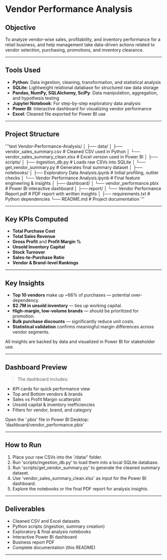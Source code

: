 # Vendor Performance Analysis

## Objective

To analyze vendor-wise sales, profitability, and inventory performance for a retail business, and help management take data-driven actions related to vendor selection, purchasing, promotions, and inventory clearance.

---

## Tools Used

- **Python**: Data ingestion, cleaning, transformation, and statistical analysis
- **SQLite**: Lightweight relational database for structured raw data storage
- **Pandas, NumPy, SQLAlchemy, SciPy**: Data manipulation, aggregation, and hypothesis testing
- **Jupyter Notebook**: For step-by-step exploratory data analysis
- **Power BI**: Interactive dashboard for visualizing vendor performance
- **Excel**: Cleaned file exported for Power BI use

---

## Project Structure

'''text
Vendor-Performance-Analysis/
│
├── data/
│   ├── vendor_sales_summary.csv             # Cleaned CSV used in Python
│   └── vendor_sales_summary_clean.xlsx      # Excel version used in Power BI
│
├── scripts/
│   ├── ingestion_db.py                      # Loads raw CSVs into SQLite
│   └── get_vendor_summary.py                # Generates final summary dataset
│
├── notebooks/
│   ├── Exploratory Data Analysis.ipynb      # Initial profiling, outlier checks
│   └── Vendor Performance Analysis.ipynb    # Final feature engineering & insights
│
├── dashboard/
│   └── vendor_performance.pbix              # Power BI interactive dashboard
│
├── report/
│   └── Vendor Performance Report.pdf        # PDF report with written insights
│
├── requirements.txt                         # Python dependencies
└── README.md                                # Project documentation
'''

---

## Key KPIs Computed

- **Total Purchase Cost**
- **Total Sales Revenue**
- **Gross Profit** and **Profit Margin %**
- **Unsold Inventory Capital**
- **Stock Turnover**
- **Sales-to-Purchase Ratio**
- **Vendor & Brand-level Rankings**

---

## Key Insights

- **Top 10 vendors** make up ~66% of purchases — potential over-dependency.
- **$2.7M in unsold inventory** — ties up working capital.
- **High-margin, low-volume brands** — should be prioritized for promotion.
- **Bulk purchase discounts** — significantly reduce unit costs.
- **Statistical validation** confirms meaningful margin differences across vendor segments.

All insights are backed by data and visualized in Power BI for stakeholder use.

---

## Dashboard Preview

> The dashboard includes:
- KPI cards for quick performance view
- Top and Bottom vendors & brands
- Sales vs Profit Margin scatterplot
- Unsold capital & inventory inefficiencies
- Filters for vendor, brand, and category

Open the '.pbix' file in Power BI Desktop:  
'dashboard/vendor_performance.pbix'

---

## How to Run

1. Place your raw CSVs into the '/data/' folder.
2. Run 'scripts/ingestion_db.py' to load them into a local SQLite database.
3. Run 'scripts/get_vendor_summary.py' to generate the cleaned summary dataset.
4. Use 'vendor_sales_summary_clean.xlsx' as input for the Power BI dashboard.
5. Explore the notebooks or the final PDF report for analysis insights.

---

## Deliverables

- Cleaned CSV and Excel datasets
- Python scripts (ingestion, summary creation)
- Exploratory & final analysis notebooks
- Interactive Power BI dashboard
- Business report PDF
- Complete documentation (this README)

---
